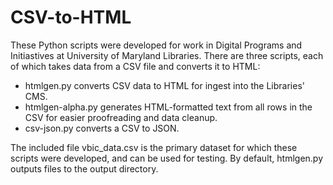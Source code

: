 CSV-to-HTML
===========

These Python scripts were developed for work in Digital Programs and Initiastives at University of Maryland Libraries. There are three scripts, each of which takes data from a CSV file and converts it to HTML:

* htmlgen.py converts CSV data to HTML for ingest into the Libraries' CMS.  
* htmlgen-alpha.py generates HTML-formatted text from all rows in the CSV for easier proofreading and data cleanup.  
* csv-json.py converts a CSV to JSON.

The included file vbic_data.csv is the primary dataset for which these scripts were developed, and can be used for testing.  By default, htmlgen.py outputs files to the output directory.
